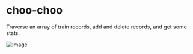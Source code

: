# choo-choo
Traverse an array of train records, add and delete records, and get some stats.

![image](https://user-images.githubusercontent.com/31526815/40040642-e8a5252c-57cf-11e8-889c-9824fbc7a1ef.png)
